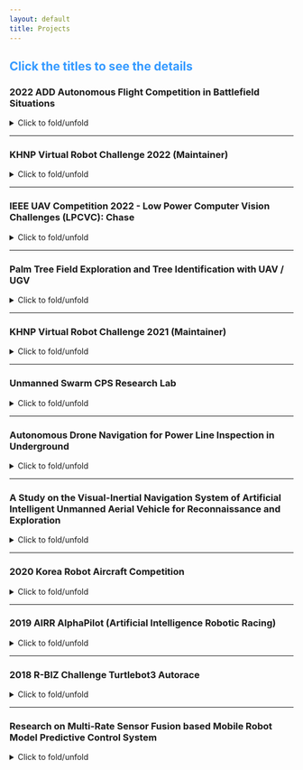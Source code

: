 ```yaml
---
layout: default
title: Projects
---
```


## <span style="color:#3399ff"> Click the titles to see the details </span>

### 2022 ADD Autonomous Flight Competition in Battlefield Situations

<details>
  <summary> Click to fold/unfold </summary>

  <div markdown="1">

  * *<span style="color:#ff5500">Hosted by [Agency for Defense Development (ADD)](https://www.add.re.kr/)</span> - [Link](https://ee.kaist.ac.kr/research-achieve/%EB%AA%85%ED%98%84-%EA%B5%90%EC%88%98-%EC%97%B0%EA%B5%AC%ED%8C%80-2022%EB%85%84-%EB%AF%B8%EB%9E%98%EB%8F%84%EC%A0%84-%EA%B5%AD%EB%B0%A9%EA%B8%B0%EC%88%A0-%EA%B2%BD%EC%A7%84%EB%8C%80%ED%9A%8C/)* 
  * ***This project was counducted at <span style="color:#3399ff">Urban Robotics Lab in KAIST: </span> [Link](http://urobot.kaist.ac.kr/)***
  * **I participated in this project during: 2022.05 - 2022.10**

  </div>

  <p style="font-size:1rem;font-weight:400" onContextMenu="return false;" onselectstart="return false" ondragstart="return false">
  　The competition aims to develop an autonomous drone to pass through complex and dangerous outdoor obstacles, infiltrate an unknown two-story building, detect hidden targets, create precise 3D maps including target types and coordinates, and return to the starting point safely. I developed main framework including local/global path planners, 3D map logger with the detected target positions and a decision-making system.
  </p>
 
  <div markdown="1">
  ***Keywords***: Drone, Quadrotor UAV, Competition, Obstacle avoidance, Exploration, Object Detection, SLAM
  </div>

  <p align="center">
  <iframe width="560" height="315" src="https://www.youtube.com/embed/bX2ZsTqsRfY" title="YouTube video player" frameborder="0" allow="accelerometer; autoplay; clipboard-write; encrypted-media; gyroscope; picture-in-picture" allowfullscreen></iframe>
  </p>

</details>
    
---

### KHNP Virtual Robot Challenge 2022 (Maintainer)

<details>
  <summary> Click to fold/unfold </summary>

  <div markdown="1">

  * *<span style="color:#ff5500">Hosted by [Korea Hydro & Nuclear Power](https://www.khnp.co.kr/)</span> - [Link](https://github.com/Woojin-Seol/KVRC2022), [Link2](https://youtu.be/usKW3UG9wpc)* 
  * *<span style="color:Fuchsia">Source code of this competition is available at [Github](https://github.com/Woojin-Seol/KVRC2022)</span>*
  * **I served as a maintainer for this project during: 2022.09 - 2022.12**

  </div>

  <p style="font-size:1rem;font-weight:400" onContextMenu="return false;" onselectstart="return false" ondragstart="return false">
  　KHNP Virtual Robot Challenge aims to develop a autonomous navigation algorithm and a robust controller to complete diverse and challenging tasks including obstacle avoidance, exploration, and enduring the wind disturbances. I made Gazebo maps for the competition and coded scoring GUI. Additionally, I coded sample controllers for the quadrotor UAV.
  </p>
 
  <div markdown="1">
  ***Keywords***: Drone, Quadrotor UAV, Competition, Obstacle avoidance, Exploration, Robust Control, Gazebo, Simulation
  </div>

  <p align="center">
  <iframe width="560" height="315" src="https://www.youtube.com/embed/usKW3UG9wpc" title="YouTube video player" frameborder="0" allow="accelerometer; autoplay; clipboard-write; encrypted-media; gyroscope; picture-in-picture" allowfullscreen></iframe>
  </p>

</details>
    
---

### IEEE UAV Competition 2022 - Low Power Computer Vision Challenges (LPCVC): Chase

<details>
  <summary> Click to fold/unfold </summary>

  <div markdown="1">

  * *<span style="color:#ff5500">Hosted by [LPCV](https://lpcv.ai/) and IEEE</span> - [Link](https://ri4rover.org/)* 
  * *<span style="color:Fuchsia">Source code of this project is available at [Github](https://github.com/engcang/ieee_uav_2022)</span>*
  * ***This project was counducted at <span style="color:#3399ff">Urban Robotics Lab in KAIST: </span> [Link](http://urobot.kaist.ac.kr/)***
  * **I participated in this project during: 2022.01 - 2022.02**

  </div>

  <p style="font-size:1rem;font-weight:400" onContextMenu="return false;" onselectstart="return false" ondragstart="return false">
  　Low Power Computer Vision Challenges aims to develop light and fast computer vision solutions to be used in many fields including Robotics. In 2022, the goals of the competition was to track the non-uniform motion vehicle at constant distance away with a quadrotor UAV, while avoiding obstacles. We estimated the trajectory of the moving vehicle in the form of 5th order polynomial using the detected center point with YOLO network. Then, Adaptive weight Model Predictive Controller (AMPC) is designed to track the target effectively.
  </p>
 
  <div markdown="1">
  ***Keywords***: Quadrotor, Drone Competition, Target Tracking, Object Detection, Machine Learning, Computer Vision, Path planning
  </div>

  <p align="center">
  <iframe width="560" height="315" src="https://www.youtube.com/embed/zObqq5_M4UA" title="YouTube video player" frameborder="0" allow="accelerometer; autoplay; clipboard-write; encrypted-media; gyroscope; picture-in-picture" allowfullscreen></iframe>
  </p>

</details>
    
---

### Palm Tree Field Exploration and Tree Identification with UAV / UGV

<details>
  <summary> Click to fold/unfold </summary>

  <div markdown="1">
      
  * *<span style="color:#ff5500">Conducted at [AKA-AI Robotics](https://akaintelligence.com/)</span>*
  * **I participated in this project during: 2021.11 - 2022.05**

  </div>

  <p style="font-size:1rem;font-weight:400" onContextMenu="return false;" onselectstart="return false" ondragstart="return false">
  　The final goal of this research project is to develop an exploration system for monitoring unknown palm tree orchard environments while avoid‑
  ing collisions and figuring out appearances of trees. I developed the whole system including pointcloud data processing, path planning, and controller. A state‑of‑the‑art open‑sourced SLAM algorithm is utilized.</p>
 
  <div markdown="1">
***Keywords***: UAV, UGV, Exploration, Obstacle avoidance, SLAM, Gazebo, Simulation
  </div>

  <p align="center">
  <iframe width="448" height="252" src="https://www.youtube.com/embed/p7n7KhUU_5g" title="YouTube video player" frameborder="0" allow="accelerometer; autoplay; clipboard-write; encrypted-media; gyroscope; picture-in-picture" allowfullscreen></iframe>
  <iframe width="448" height="252" src="https://www.youtube.com/embed/R6GKBVuo3qg" title="YouTube video player" frameborder="0" allow="accelerometer; autoplay; clipboard-write; encrypted-media; gyroscope; picture-in-picture" allowfullscreen></iframe>    
  </p>

</details>

---

### KHNP Virtual Robot Challenge 2021 (Maintainer)

<details>
  <summary> Click to fold/unfold </summary>

  <div markdown="1">
      
  * *<span style="color:#ff5500">Hosted by [Korea Hydro & Nuclear Power](https://www.khnp.co.kr/)</span> - [Link](https://github.com/Woojin-Seol/KVRC2021), [Link2](https://youtu.be/6oXx2bvzU9Y)*
  * ***<span style="color:Fuchsia">Source code of this competition is available at [Github](https://github.com/Woojin-Seol/KVRC2021)</span>***
  * **I served as a maintainer for this project during: 2021.09 - 2021.12**

  </div>

  <p style="font-size:1rem;font-weight:400" onContextMenu="return false;" onselectstart="return false" ondragstart="return false">
  　KHNP Virtual Robot Challenge aims to develop a autonomous navigation algorithm and a robust controller to complete diverse and challenging tasks including obstacle avoidance, manipulation for grasping a cube, climbing stairs, and enduring the disturbances. I made Gazebo maps for the competition and coded scoring GUI. Additionally, I coded sample controllers for the manipulator and the quadruped robot.</p>
 
  <div markdown="1">
***Keywords***: Quadruped robots, Competition, Obstacle avoidance, Object Detection, Gazebo, Simulation
  </div>

  <p align="center">
  <iframe width="560" height="315" src="https://www.youtube.com/embed/6oXx2bvzU9Y" title="YouTube video player" frameborder="0" allow="accelerometer; autoplay; clipboard-write; encrypted-media; gyroscope; picture-in-picture" allowfullscreen></iframe>
  </p>

</details>
    
---

### Unmanned Swarm CPS Research Lab

<details>
  <summary> Click to fold/unfold </summary>

  <div markdown="1">

  * *<span style="color:#ff5500">Supported by [ADD](https://www.add.re.kr/kps)</span>*
  * ***This project was counducted at <span style="color:#3399ff">Urban Robotics Lab in KAIST: </span> [Link](http://urobot.kaist.ac.kr/)***
  * **I participated in this project during: 2021.1 - 2021.12**

  </div>

  <p style="font-size:1rem;font-weight:400" onContextMenu="return false;" onselectstart="return false" ondragstart="return false">
  　In this project, we developed adaptive multi robot localization method. With the high fidelity networking, artificial intelligent cooperative control, and mobile ground control station, unmanned swarm system has been researched to operate cyber-physical systems.</p>

  <div markdown="1">
***Keywords***: Multi-robot systems, Cyber-Physical System, Multi-robot localization, Simultaneously Localization and Mapping
  </div>

  <p align="center">
      <iframe width="560" height="315" src="https://www.youtube.com/embed/hFSMSx3LP70" title="YouTube video player" frameborder="0" allow="accelerometer; autoplay; clipboard-write; encrypted-media; gyroscope; picture-in-picture" allowfullscreen></iframe>
  </p>

</details>

---

### Autonomous Drone Navigation for Power Line Inspection in Underground

<details>
  <summary> Click to fold/unfold </summary>

  <div markdown="1">
  
  * *<span style="color:#ff5500">Supported by [KEPCO](https://home.kepco.co.kr/kepco/EN/main.do) and [KEPRI](https://www.kepri.re.kr:20808/index)</span>*
  * ***This project was counducted at <span style="color:#3399ff">Urban Robotics Lab in KAIST: </span> [Link](http://urobot.kaist.ac.kr/)***
  * **I participated in this project during: 2020.8 - 2022.12**

  </div>

  <p style="font-size:1rem;font-weight:400" onContextMenu="return false;" onselectstart="return false" ondragstart="return false">
  　In this project, we developed indoor SLAM, navigation, and exploration method to operate an UAV exploring the underground power line tunnel safely. In consideration with the limited payload and computational resource of the UAV, the precomputed and lightweight local exploration planner was proposed. Additionally, to charge the battery of the UAV on the UGV with the docking station, relative pose estimation EKF and autonomous landing algorithm was developed.</p>

  <div markdown="1">
***Keywords***: Unmanned Aerial Vehicle, Exploration, Structural Inspection, Underground Navigation
  </div>

  <p align="center">
      <iframe width="448" height="252" src="https://www.youtube.com/embed/S3XAOMek2mo" title="YouTube video player" frameborder="0" allow="accelerometer; autoplay; clipboard-write; encrypted-media; gyroscope; picture-in-picture" allowfullscreen></iframe>
      <iframe width="448" height="252" src="https://www.youtube.com/embed/2nyaDcgCnaw" title="YouTube video player" frameborder="0" allow="accelerometer; autoplay; clipboard-write; encrypted-media; gyroscope; picture-in-picture" allowfullscreen></iframe>
  </p>
    
</details>

---

### A Study on the Visual-Inertial Navigation System of Artificial Intelligent Unmanned Aerial Vehicle for Reconnaissance and Exploration

<details>
  <summary> Click to fold/unfold </summary>

  <div markdown="1">

  * *<span style="color:#ff5500">Hosted by [ROND](http://rond.or.kr/CmsHome/MainDefault.aspx) in KAIST</span>*
  * ***This project was counducted at <span style="color:#3399ff">Urban Robotics Lab in KAIST: </span> [Link](http://urobot.kaist.ac.kr/)***
  * **I participated in this project during: 2020.5 - 2020.11**

  </div>

  <p style="font-size:1rem;font-weight:400" onContextMenu="return false;" onselectstart="return false" ondragstart="return false">
  　Research on Unmanned Aerial Vehicles has been actively conducted in recent years. In particular, the UAV to explore an unknown, GNSS-denied environment is required, but the self-localization method, such as Visual Inertial Odometry, is mandatory to operate it. Considering the payload and the operating time of the UAV, lightweight and low-power consuming cameras and IMU are preferred, and even Object Detection and 3D Mapping can be obtained using a RGB-D camera. In this work, we developed a 3D Mapping system including object positions in an unknown and GNSS-denied environment for the UAV with a RGB-D camera. The system is demonstrated in Gazebo simulator, and the quantitative and qualitative results are obtained.</p>

  <div markdown="1">
***Keywords***: Unmanned Aerial Vehicle, Visual-Inertial Navigation System, Exploration, Artificial Intelligence
  </div>

  <p align="center">
      <iframe width="448" height="252" src="https://www.youtube.com/embed/5t-6g7UWA7o" frameborder="0" allow="accelerometer; autoplay; clipboard-write; encrypted-media; gyroscope; picture-in-picture" allowfullscreen>
      </iframe>
  </p>

</details>

---

### 2020 Korea Robot Aircraft Competition

<details>
  <summary> Click to fold/unfold </summary>

  <div markdown="1">

  * *<span style="color:#ff5500">Hosted by [MOTIE](http://www.motie.go.kr/www/main.do) and [KAIA](http://aerospace.or.kr/eng/main/main.php)</span> - [Link](http://www.koreauav.com/home/)* 
  * ***This project was counducted at <span style="color:#3399ff">Urban Robotics Lab in KAIST: </span> [Link](http://urobot.kaist.ac.kr/)***
  * **I participated in this project during: 2020.4 - 2020.11**

  </div>

  <p style="font-size:1rem;font-weight:400" onContextMenu="return false;" onselectstart="return false" ondragstart="return false">
  　Korea Robot Aircraft Competition aims to promote the revival of the domestic aviation industry and respond to various demands, this competition will expand the base of unmanned aviation-related technologies through participation in high school and university (graduate) students, and contribute to discovering and fostering human resources in related industries. The competition has been held every year since 2002 for the purpose of raising awareness of unmanned aerial vehicles (drones) and training manpower through various missions using unmanned aerial vehicles (drones) developed by college students. </p>
 
  <div markdown="1">
***Keywords***: Quadrotor, Drone Competition, Target Tracking, Object Detection, Machine Learning
  </div>

  <p align="center">
  <iframe width="448" height="252" src="https://www.youtube.com/embed/VslihHATv-8" frameborder="0" allow="accelerometer; autoplay; clipboard-write; encrypted-media; gyroscope; picture-in-picture" allowfullscreen></iframe>
  </p>

</details>

---

### 2019 AIRR AlphaPilot (Artificial Intelligence Robotic Racing)

<details>
  <summary> Click to fold/unfold </summary>

  <div markdown="1">

  * *<span style="color:#ff5500">Hosted by [Lockheed Martin](https://www.lockheedmartin.com/) and [The Drone Racing League](https://thedroneracingleague.com/), Supported by [NVIDIA](https://www.nvidia.com/en-us/)</span>*
  * ***This project was counducted at <span style="color:#3399ff">Unmanned Systems Research Group in KAIST: </span> [Link](http://unmanned.kaist.ac.kr)***
  * **I participated in this project during: 2019.3 - 2019.12**
  * ***Relative Media is listed on **About Me**'s Awards***

  </div>

  <p style="font-size:1rem;font-weight:400" onContextMenu="return false;" onselectstart="return false" ondragstart="return false">
  　AlphaPilot is the first large-scale open innovation challenge of its kind focused on advancing artificial intelligence (AI) and autonomy.
  Supported and hosted by DRL, Lockheed Martin and NVIDIA. For the 1 Million dollar prize only for the winner.
  The challenge consists of Preliminary test and Real competition.
  Firstly, DRL and Lockheed martin used FlightGoggles Simulator from MIT to narrow down <span style="color:#3399ff"> 424 teams over 81 countries into 9 Qualifiers. </span>
  Only 9 Qulifiers participated real RACEs using DRL made drone 'RACER AI' which is equipped with RTOS like kernel customized NVIDIA Jetson Xavier and few sensors. Our team won the <span style="color:#3399ff">3rd prize.</span>
  </p>

  <div markdown="1">
***Keywords***: Drone, Quadrotor, Autonomous Flying Drones, Drone Racing
  </div>

  <p align="center">
  <iframe src="https://www.facebook.com/plugins/video.php?href=https%3A%2F%2Fwww.facebook.com%2Flockheedmartin%2Fvideos%2F394882387857530%2F&show_text=0&width=560" width="560" height="315" style="border:none;overflow:hidden" scrolling="no" frameborder="0" allowTransparency="true" allowFullScreen="true"></iframe>
  </p>
  <p align="center" onContextMenu="return false;" onselectstart="return false" ondragstart="return false">
      <figure align="center">
          <img src="./assets/img/project/alpha/alpha.jpg" onContextMenu="return false;">
          <figcaption style="text-align:center;"> FlightGoggles simulator and RACER-AI drone </figcaption>
      </figure>
  </p>
</details>

---

### 2018 R-BIZ Challenge Turtlebot3 Autorace

<details>
  <summary> Click to fold/unfold </summary>

  <div markdown="1">

  * *<span style="color:#ff5500">Hosted by [ROBOTIS](https://www.robotis.com/), [MathWorks Korea](https://kr.mathworks.com/) and, [ICROS](http://icros.org/main/), Supported by [KIRIA](https://www.kiria.org/) and [MOTIE](http://www.motie.go.kr/www/main.do)</span> - [Link](https://emanual.robotis.com/docs/en/platform/turtlebot3/challenges/#autorace-rbiz-challenge)*
  * ***This project was counducted at <span style="color:#3399ff">Physical Intelligence Lab in KNU: </span> [Link](https://control.knu.ac.kr)***
  * **I participated in this project during: 2018.6 - 2018.11**

  </div>

  <p style="font-size:1rem;font-weight:400" onContextMenu="return false;" onselectstart="return false" ondragstart="return false">
  　ROS based autonomous driving system for mobile robot (Turtlebot3) is developed for finishing the racing track with diverse missions. Using MATLAB, Lyapunov functional is proved to stabilize the error model of mobile robot. Simple HOG based Cascade Object Detector is trained using Computer Vision Toolbox of MatLab and then all systems are coded with Python to control the robot in real-time. Only 35 dollar Raspberry Pi computer was adopted and it was equipped with 1-D LiDAR and mono camera. Our team won the <span style="color:#3399ff">Mathworks Korea Special Prize.</span>
  </p>

  <div markdown="1">
***Keywords***: Mobile Robots, Autonomous Driving Vehicles, Lyapunov function based Control
  </div>

  <p align="center" onContextMenu="return false;" onselectstart="return false" ondragstart="return false">
      <figure align="center" class="half">
          <img src="./assets/img/project/turtlebot/racing.gif" onContextMenu="return false;">
          <img src="./assets/img/project/turtlebot/graph.jpg" onContextMenu="return false;">
          <figcaption style="text-align:center;"> Race GIF, Controller design, and Signal&Line detection </figcaption>
      </figure>
  </p>

</details>

---

### Research on Multi-Rate Sensor Fusion based Mobile Robot Model Predictive Control System

<details>
  <summary> Click to fold/unfold </summary>

  <div markdown="1">
  
  * *<span style="color:#ff5500">Supported by [The Electronics and Telecommunications Research Institute(ETRI)](https://www.etri.re.kr/intro.html)</span>*
  * ***This project was counducted at <span style="color:#3399ff">Physical Intelligence Lab in KNU: </span> [Link](https://control.knu.ac.kr)***
  * **I participated in this project during: 2018.4 - 2018.12**
  * ***Relative Publication : [Link](https://ieeexplore.ieee.org/abstract/document/8661985/)***

  </div>

  <p style="font-size:1rem;font-weight:400" onContextMenu="return false;" onselectstart="return false" ondragstart="return false">
  　Measured data from Vehicle’s multi sensor system have asynchronized sampling rate,
   The final goal of this research project is to design multi-rate State  Estimator that can assume exact state using asynchronized data. Model based prediction controller is designed to perform at real-time for improving control performance. In addition, ROS based mobile robot data processing system, LiDAR data based path planning, sign recognition algorithm are researched for implementing autonomous system.
  </p>

  <div markdown="1">
***Keywords***: Sampled-data system, Multi-rate Sampled-data system, Model Predictive Control, Cyber-Physical System
  </div>

  <p align="center" onContextMenu="return false;" onselectstart="return false" ondragstart="return false">
      <figure align="center">
          <img src="./assets/img/project/etri/overall.jpg" onContextMenu="return false;">
          <figcaption style="text-align:center;"> Overall system: Multi-rate Observer, Controller, and results </figcaption>
      </figure>
  </p>

</details>
